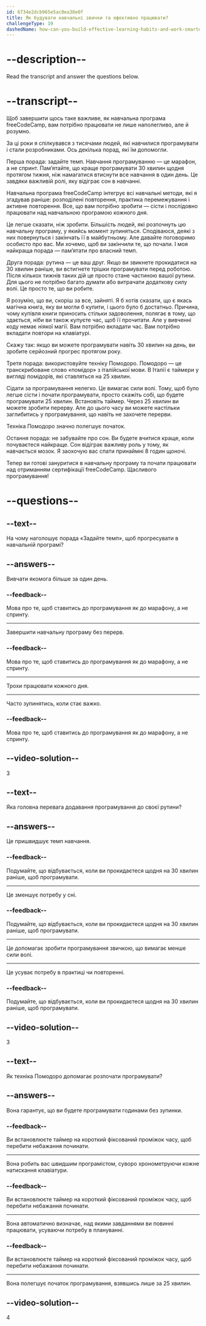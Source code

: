 ```yaml
---
id: 6734e2dcb965e5ac0ea38e0f
title: Як будувати навчальні звички та ефективно працювати?
challengeType: 19
dashedName: how-can-you-build-effective-learning-habits-and-work-smarter
---
```


# --description--

Read the transcript and answer the questions below.

# --transcript--

Щоб завершити щось таке важливе, як навчальна програма freeCodeCamp, вам потрібно працювати не лише наполегливо, але й розумно.

За ці роки я спілкувався з тисячами людей, які навчилися програмувати і стали розробниками. Ось декілька порад, які їм допомогли.

Перша порада: задайте темп. Навчання програмуванню — це марафон, а не спринт. Пам’ятайте, що краще програмувати 30 хвилин щодня протягом тижня, ніж намагатися втиснути все навчання в один день. Це завдяки важливій ролі, яку відіграє сон в навчанні.

Навчальна програма freeCodeCamp інтегрує всі навчальні методи, які я згадував раніше: розподілені повторення, практика перемежування і активне повторення. Все, що вам потрібно зробити — сісти і послідовно працювати над навчальною програмою кожного дня.

Це легше сказати, ніж зробити. Більшість людей, які розпочнуть цю навчальну програму, у якийсь момент зупиняться. Сподіваюся, деякі з них повернуться і закінчать її в майбутньому. Але давайте поговоримо особисто про вас. Ми хочемо, щоб ви закінчили те, що почали. І моя найкраща порада — пам’ятати про власний темп.

Друга порада: рутина — це ваш друг. Якщо ви звикнете прокидатися на 30 хвилин раніше, ви встигнете трішки програмувати перед роботою. Після кількох тижнів таких дій це просто стане частиною вашої рутини. Для цього не потрібно багато думати або витрачати додаткову силу волі. Це просто те, що ви робите.

Я розумію, що ви, скоріш за все, зайняті. Я б хотів сказати, що є якась магічна книга, яку ви могли б купити, і цього було б достатньо. Причина, чому купівля книги приносить стільки задоволення, полягає в тому, що здається, ніби ви також купуєте час, щоб її прочитати. Але у вивченні коду немає ніякої магії. Вам потрібно вкладати час. Вам потрібно вкладати повтори на клавіатурі.

Скажу так: якщо ви можете програмувати навіть 30 хвилин на день, ви зробите серйозний прогрес протягом року.

Третя порада: використовуйте техніку Помодоро. Помодоро — це транскрибоване слово «помідор» з італійської мови. В Італії є таймери у вигляді помідорів, які ставляться на 25 хвилин.

Сідати за програмування нелегко. Це вимагає сили волі. Тому, щоб було легше сісти і почати програмувати, просто скажіть собі, що будете програмувати 25 хвилин. Встановіть таймер. Через 25 хвилин ви можете зробити перерву. Але до цього часу ви можете настільки заглибитись у програмування, що навіть не захочете перерви.

Техніка Помодоро значно полегшує початок.

Остання порада: не забувайте про сон. Ви будете вчитися краще, коли почуваєтеся найкраще. Сон відіграє важливу роль у тому, як навчається мозок. Я заохочую вас спати принаймні 8 годин щоночі.

Тепер ви готові зануритися в навчальну програму та почати працювати над отриманням сертифікації freeCodeCamp. Щасливого програмування!

# --questions--

## --text--

На чому наголошує порада «Задайте темп», щоб прогресувати в навчальній програмі?

## --answers--

Вивчати якомога більше за один день.

### --feedback--

Мова про те, щоб ставитись до програмування як до марафону, а не спринту.

---

Завершити навчальну програму без перерв.

### --feedback--

Мова про те, щоб ставитись до програмування як до марафону, а не спринту.

---

Трохи працювати кожного дня.

---

Часто зупинятись, коли стає важко.

### --feedback--

Мова про те, щоб ставитись до програмування як до марафону, а не спринту.

## --video-solution--

3

## --text--

Яка головна перевага додавання програмування до своєї рутини?

## --answers--

Це пришвидшує темп навчання.

### --feedback--

Подумайте, що відбувається, коли ви прокидаєтеся щодня на 30 хвилин раніше, щоб програмувати.

---

Це зменшує потребу у сні.

### --feedback--

Подумайте, що відбувається, коли ви прокидаєтеся щодня на 30 хвилин раніше, щоб програмувати.

---

Це допомагає зробити програмування звичкою, що вимагає менше сили волі.

---

Це усуває потребу в практиці чи повторенні.

### --feedback--

Подумайте, що відбувається, коли ви прокидаєтеся щодня на 30 хвилин раніше, щоб програмувати.

## --video-solution--

3

## --text--

Як техніка Помодоро допомагає розпочати програмувати?

## --answers--

Вона гарантує, що ви будете програмувати годинами без зупинки.

### --feedback--

Ви встановлюєте таймер на короткий фіксований проміжок часу, щоб перебити небажання починати.

---

Вона робить вас швидшим програмістом, суворо хронометруючи кожне натискання клавіатури.

### --feedback--

Ви встановлюєте таймер на короткий фіксований проміжок часу, щоб перебити небажання починати.

---

Вона автоматично визначає, над якими завданнями ви повинні працювати, усуваючи потребу в плануванні.

### --feedback--

Ви встановлюєте таймер на короткий фіксований проміжок часу, щоб перебити небажання починати.

---

Вона полегшує початок програмування, взявшись лише за 25 хвилин.

## --video-solution--

4

